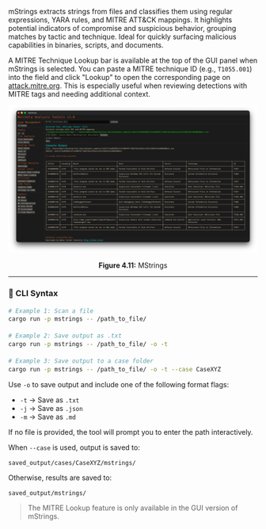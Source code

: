 mStrings extracts strings from files and classifies them using regular expressions, YARA rules, and MITRE ATT&CK mappings. It highlights potential indicators of compromise and suspicious behavior, grouping matches by tactic and technique. Ideal for quickly surfacing malicious capabilities in binaries, scripts, and documents.

A MITRE Technique Lookup bar is available at the top of the GUI panel when mStrings is selected. You can paste a MITRE technique ID (e.g., `T1055.001`) into the field and click "Lookup" to open the corresponding page on [attack.mitre.org](https://attack.mitre.org/). This is especially useful when reviewing detections with MITRE tags and needing additional context.

![MStrings](../images/mstrings.png)

<p align="center"><strong>Figure 4.11:</strong> MStrings</p>

---

### 🔧 CLI Syntax

```bash
# Example 1: Scan a file
cargo run -p mstrings -- /path_to_file/

# Example 2: Save output as .txt
cargo run -p mstrings -- /path_to_file/ -o -t

# Example 3: Save output to a case folder
cargo run -p mstrings -- /path_to_file/ -o -t --case CaseXYZ
```

Use `-o` to save output and include one of the following format flags:
- `-t` → Save as `.txt`
- `-j` → Save as `.json`
- `-m` → Save as `.md`

If no file is provided, the tool will prompt you to enter the path interactively.

When `--case` is used, output is saved to:

```
saved_output/cases/CaseXYZ/mstrings/
```

Otherwise, results are saved to:

```
saved_output/mstrings/
```

> The MITRE Lookup feature is only available in the GUI version of mStrings.
